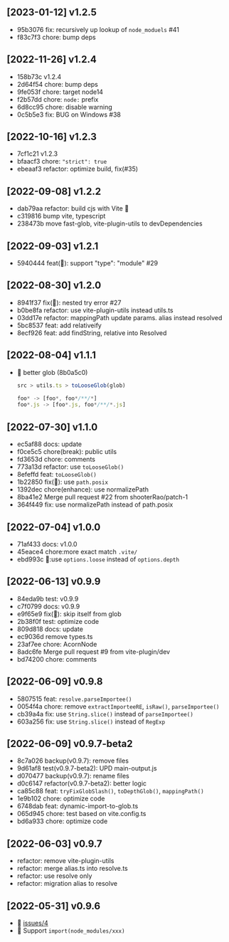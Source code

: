 ## [2023-01-12] v1.2.5

- 95b3076 fix: recursively up lookup of `node_moduels` #41
- f83c7f3 chore: bump deps

## [2022-11-26] v1.2.4

- 158b73c v1.2.4
- 2d64f54 chore: bump deps
- 9fe053f chore: target node14
- f2b57dd chore: `node:` prefix
- 6d8cc95 chore: disable warning
- 0c5b5e3 fix: BUG on Windows #38

## [2022-10-16] v1.2.3

- 7cf1c21 v1.2.3
- bfaacf3 chore: `"strict": true`
- ebeaaf3 refactor: optimize build, fix(#35)

## [2022-09-08] v1.2.2

- dab79aa refactor: build cjs with Vite 🌱
- c319816 bump vite, typescript
- 238473b move fast-glob, vite-plugin-utils to devDependencies

## [2022-09-03] v1.2.1

- 5940444 feat(🌱): support "type": "module" #29

## [2022-08-30] v1.2.0

- 8941f37 fix(🐞): nested try error #27
- b0be8fa refactor: use vite-plugin-utils instead utils.ts
- 03dd17e refactor: mappingPath update params. alias instead resolved
- 5bc8537 feat: add relativeify
- 8ecf926 feat: add findString, relative into Resolved

## [2022-08-04] v1.1.1

- 🌱 better glob (8b0a5c0)

  ```js
  src > utils.ts > toLooseGlob(glob)

  foo* -> [foo*, foo*/**/*]
  foo*.js -> [foo*.js, foo*/**/*.js]
  ```

## [2022-07-30] v1.1.0

- ec5af88 docs: update
- f0ce5c5 chore(break): public utils
- fd3653d chore: comments
- 773a13d refactor: use `toLooseGlob()`
- 8efeffd feat: `toLooseGlob()`
- 1b22850 fix(🐞): use `path.posix`
- 1392dec chore(enhance): use normalizePath
- 8ba41e2 Merge pull request #22 from shooterRao/patch-1
- 364f449 fix: use normalizePath instead of path.posix

## [2022-07-04] v1.0.0

- 71af433 docs: v1.0.0
- 45eace4 chore:more exact match `.vite/`
- ebd993c 🚨:use `options.loose` instead of `options.depth`

## [2022-06-13] v0.9.9

- 84eda9b test: v0.9.9
- c7f0799 docs: v0.9.9
- e9f65e9 fix(🐞): skip itself from glob
- 2b38f0f test: optimize code
- 809d818 docs: update
- ec9036d remove types.ts
- 23af7ee chore: AcornNode
- 8adc6fe Merge pull request #9 from vite-plugin/dev
- bd74200 chore: comments

## [2022-06-09] v0.9.8

- 5807515 feat: `resolve.parseImportee()`
- 0054f4a chore: remove `extractImporteeRE`, `isRaw()`, `parseImportee()`
- cb39a4a fix: use `String.slice()` instead of `parseImportee()`
- 603a256 fix: use `String.slice()` instead of `RegExp`

## [2022-06-09] v0.9.7-beta2

- 8c7a026 backup(v0.9.7): remove files
- 9d61af8 test(v0.9.7-beta2): UPD main-output.js
- d070477 backup(v0.9.7): rename files
- d0c6147 refactor(v0.9.7-beta2): better logic
- ca85c88 feat: `tryFixGlobSlash()`, `toDepthGlob()`, `mappingPath()`
- 1e9b102 chore: optimize code
- 6748dab feat: dynamic-import-to-glob.ts
- 065d945 chore: test based on vite.config.ts
- bd6a933 chore: optimize code

## [2022-06-03] v0.9.7

- refactor: remove vite-plugin-utils
- refactor: merge alias.ts into resolve.ts
- refactor: use resolve only
- refactor: migration alias to resolve

## [2022-05-31] v0.9.6

- 🐞 [issues/4](https://github.com/vite-plugin/vite-plugin-dynamic-import/issues/4)
- 🌱 Support `import(node_modules/xxx)`
